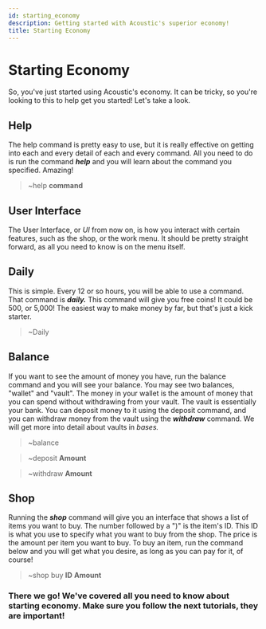 ```yaml
---
id: starting_economy
description: Getting started with Acoustic's superior economy!
title: Starting Economy
---
```


# Starting Economy

So, you've just started using Acoustic's economy. It can be tricky, so you're looking to this to help get you started! Let's take a look.

## Help

The help command is pretty easy to use, but it is really effective on getting into each and every detail of each and every command. All you need to do is run the command ***help*** and you will learn about the command you specified. Amazing!

> ~help **command**

## User Interface

The User Interface, or *UI* from now on, is how you interact with certain features, such as the shop, or the work menu. It should be pretty straight forward, as all you need to know is on the menu itself.

## Daily

This is simple. Every 12 or so hours, you will be able to use a command. That command is ***daily.*** This command will give you free coins! It could be 500, or 5,000! The easiest way to make money by far, but that's just a kick starter.

> ~Daily

## Balance

If you want to see the amount of money you have, run the balance command and you will see your balance. You may see two balances, "wallet" and "vault". The money in your wallet is the amount of money that you can spend without withdrawing from your vault. The vault is essentially your bank. You can deposit money to it using the deposit command, and you can withdraw money from the vault using the ***withdraw*** command. We will get more into detail about vaults in *bases.*

> ~balance

> ~deposit **Amount**

> ~withdraw **Amount**

## Shop

Running the ***shop*** command will give you an interface that shows a list of items you want to buy. The number followed by a ")" is the item's ID. This ID is what you use to specify what you want to buy from the shop. The price is the amount per item you want to buy. To buy an item, run the command below and you will get what you desire, as long as you can pay for it, of course!

> ~shop buy **ID** **Amount**

### There we go! We've covered all you need to know about starting economy. Make sure you follow the next tutorials, they are important!